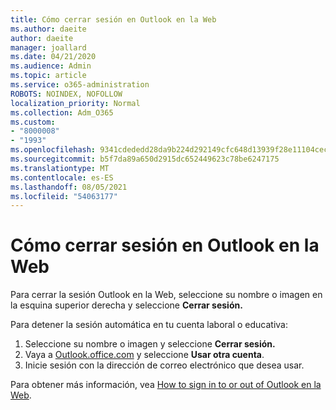 ```yaml
---
title: Cómo cerrar sesión en Outlook en la Web
ms.author: daeite
author: daeite
manager: joallard
ms.date: 04/21/2020
ms.audience: Admin
ms.topic: article
ms.service: o365-administration
ROBOTS: NOINDEX, NOFOLLOW
localization_priority: Normal
ms.collection: Adm_O365
ms.custom:
- "8000008"
- "1993"
ms.openlocfilehash: 9341cdededd28da9b224d292149cfc648d13939f28e11104cecdec14eef7c5da
ms.sourcegitcommit: b5f7da89a650d2915dc652449623c78be6247175
ms.translationtype: MT
ms.contentlocale: es-ES
ms.lasthandoff: 08/05/2021
ms.locfileid: "54063177"
---
```

# <a name="how-to-sign-out-of-outlook-on-the-web"></a>Cómo cerrar sesión en Outlook en la Web

Para cerrar la sesión Outlook en la Web, seleccione su nombre o imagen en la esquina superior derecha y seleccione **Cerrar sesión.**

Para detener la sesión automática en tu cuenta laboral o educativa:

1. Seleccione su nombre o imagen y seleccione **Cerrar sesión.**
1. Vaya a [Outlook.office.com](https://outlook.office.com/) y seleccione **Usar otra cuenta**.
1. Inicie sesión con la dirección de correo electrónico que desea usar.

Para obtener más información, vea [How to sign in to or out of Outlook en la Web](https://support.office.com/article/763fab4d-0138-4814-b450-37fc286bcb79).